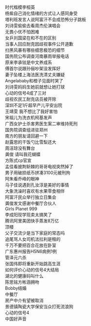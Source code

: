 时代楷模李桓英  
杨紫自己消化情绪的方式让人感同身受  
塔利班发言人说阿富汗不会成恐怖分子跳板  
刘诗雯偷偷去看周杰伦演唱会  
无畏小优不怕困难  
女乒刘国梁在和不在的区别  
当事人回应耐克因歧视事件公开道歉  
扫黑风暴有哪些细思极恐的细节  
国务院公布调查河南暴雨举报电话  
原来李承铉是中文养成系  
傅首尔说跟孙俪吵架没发挥好  
妻子坠楼上海法医洗清丈夫嫌疑  
Angelababy和橙子见面时哭了  
刘诗雯妈妈生她前就想让她打球  
心动的信号4成了三对  
歧视农民工耐克店员被开除  
深圳不足1斤超早产儿平安出院  
王靖雯 我不想比了我好害怕  
宋祖儿为洗衣机柯基发声  
广西女护士杀害男医生案二审维持死刑  
国务院调查组进驻郑州  
南方的朋友请回避一下  
赵露思的干饭勺比雪梨还大  
周洁琼没有舞台  
龚俊 请叫我花蝴蝶  
方陈式cp官宣  
孟佳看披荆斩棘的哥哥电视突然掉了  
男子用破损纸币拼凑3100元被刑拘  
阿朱看乔峰的眼神  
马子佳说遇到孔汝淳是美好的事情  
大象洗澡时喜欢有水果零食相伴  
阿富汗民众举行独立日集会  
龚俊发文感谢中餐厅合伙人  
Girls Planet 999  
李成阳现学现卖太搞笑了  
腾讯阿里美团快手蒸发8万亿  
顶楼  
父子交流少是当下家庭的常态吗  
追尾骂人女司机法拉利是租的  
千万不要把百合花放在卧室  
广东惠州报告H5N6病例1例  
管泽元六杀  
张国伟即将重新开始跳高生涯  
如何评价心动的信号4大结局  
湖北的健康码叫什么  
陈思铭方彬涵拥吻  
Bobby结婚  
中餐厅  
房产中介有望被取消  
景德镇陶瓷大学保安当众打死流浪狗  
心动的信号4  
中国好声音  
